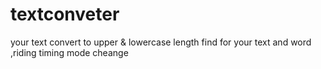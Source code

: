 # textconveter
your text convert to upper &amp; lowercase length find for your text and word ,riding timing mode cheange
